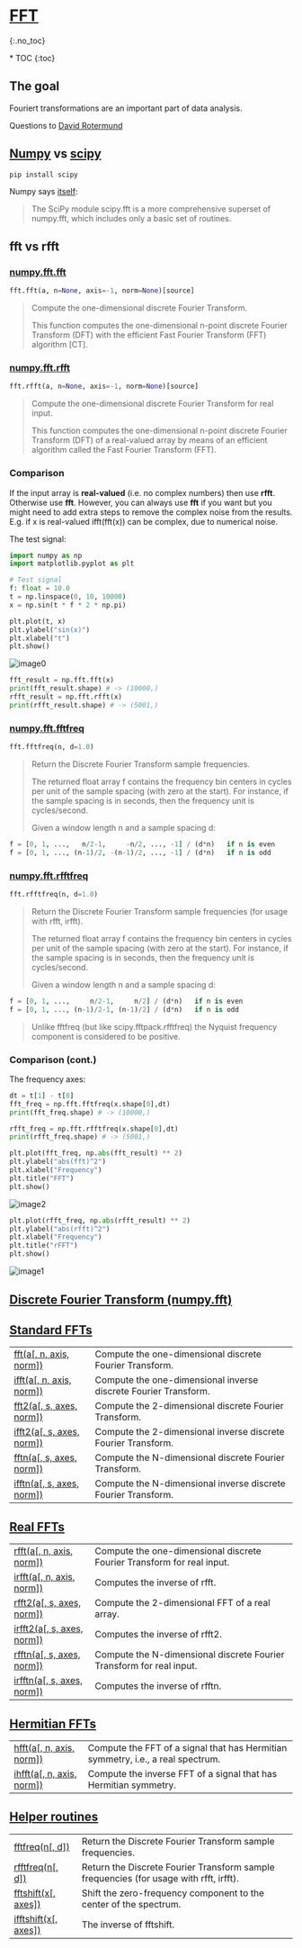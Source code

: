 # [FFT](https://numpy.org/doc/stable/reference/routines.fft.html)
{:.no_toc}

<nav markdown="1" class="toc-class">
* TOC
{:toc}
</nav>

## The goal

Fouriert transformations are an important part of data analysis. 

Questions to [David Rotermund](mailto:davrot@uni-bremen.de)

## [Numpy](https://numpy.org/doc/stable/reference/routines.fft.html) vs  [scipy](https://docs.scipy.org/doc/scipy/tutorial/fft.html#fourier-transforms-scipy-fft)

```shell
pip install scipy
```

Numpy says [itself](https://numpy.org/doc/stable/reference/routines.fft.html#discrete-fourier-transform-numpy-fft): 
> The SciPy module scipy.fft is a more comprehensive superset of numpy.fft, which includes only a basic set of routines.

## fft vs rfft

### [numpy.fft.fft](https://numpy.org/doc/stable/reference/generated/numpy.fft.fft.html)

```python
fft.fft(a, n=None, axis=-1, norm=None)[source]
```
> Compute the one-dimensional discrete Fourier Transform.
> 
> This function computes the one-dimensional n-point discrete Fourier Transform (DFT) with the efficient Fast Fourier Transform (FFT) algorithm [CT].

### [numpy.fft.rfft](https://numpy.org/doc/stable/reference/generated/numpy.fft.rfft.html)

```python
fft.rfft(a, n=None, axis=-1, norm=None)[source]
```

> Compute the one-dimensional discrete Fourier Transform for real input.
> 
> This function computes the one-dimensional n-point discrete Fourier Transform (DFT) of a real-valued array by means of an efficient algorithm called the Fast Fourier Transform (FFT).

### Comparison

If the input array is **real-valued** (i.e. no complex numbers) then use **rfft**. Otherwise use **fft**. However, you can always use **fft** if you want but you might need to add extra steps to remove the complex noise from the results. E.g. if x is real-valued ifft(fft(x)) can be complex, due to numerical noise.


The test signal: 

```python
import numpy as np
import matplotlib.pyplot as plt

# Test signal
f: float = 10.0
t = np.linspace(0, 10, 10000)
x = np.sin(t * f * 2 * np.pi)

plt.plot(t, x)
plt.ylabel("sin(x)")
plt.xlabel("t")
plt.show()
```

![image0](image0.png)

```python
fft_result = np.fft.fft(x)
print(fft_result.shape) # -> (10000,)
rfft_result = np.fft.rfft(x)
print(rfft_result.shape) # -> (5001,)
```
### [numpy.fft.fftfreq](https://numpy.org/doc/stable/reference/generated/numpy.fft.fftfreq.html#numpy-fft-fftfreq)

```python
fft.fftfreq(n, d=1.0)
```
> Return the Discrete Fourier Transform sample frequencies.
> 
> The returned float array f contains the frequency bin centers in cycles per unit of the sample spacing (with zero at the start). For instance, if the sample spacing is in seconds, then the frequency unit is cycles/second.
> 
> Given a window length n and a sample spacing d:

```python
f = [0, 1, ...,   n/2-1,     -n/2, ..., -1] / (d*n)   if n is even
f = [0, 1, ..., (n-1)/2, -(n-1)/2, ..., -1] / (d*n)   if n is odd
```

### [numpy.fft.rfftfreq](https://numpy.org/doc/stable/reference/generated/numpy.fft.rfftfreq.html#numpy-fft-rfftfreq)

```python
fft.rfftfreq(n, d=1.0)
```

> Return the Discrete Fourier Transform sample frequencies (for usage with rfft, irfft).
>
> The returned float array f contains the frequency bin centers in cycles per unit of the sample spacing (with zero at the start). For instance, if the sample spacing is in seconds, then the frequency unit is cycles/second.
>
> Given a window length n and a sample spacing d:

```python
f = [0, 1, ...,     n/2-1,     n/2] / (d*n)   if n is even
f = [0, 1, ..., (n-1)/2-1, (n-1)/2] / (d*n)   if n is odd
```

> Unlike fftfreq (but like scipy.fftpack.rfftfreq) the Nyquist frequency component is considered to be positive.

### Comparison (cont.)

The frequency axes:

```python
dt = t[1] - t[0]
fft_freq = np.fft.fftfreq(x.shape[0],dt)
print(fft_freq.shape) # -> (10000,)

rfft_freq = np.fft.rfftfreq(x.shape[0],dt)
print(rfft_freq.shape) # -> (5001,)
```

```python
plt.plot(fft_freq, np.abs(fft_result) ** 2)
plt.ylabel("abs(fft)^2")
plt.xlabel("Frequency")
plt.title("FFT")
plt.show()
```

![image2](image2.png)

```python
plt.plot(rfft_freq, np.abs(rfft_result) ** 2)
plt.ylabel("abs(rfft)^2")
plt.xlabel("Frequency")
plt.title("rFFT")
plt.show()
```

![image1](image1.png)

## [Discrete Fourier Transform (numpy.fft)](https://numpy.org/doc/stable/reference/routines.fft.html#discrete-fourier-transform-numpy-fft)

## [Standard FFTs](https://numpy.org/doc/stable/reference/routines.fft.html#standard-ffts)

|||
|---|---|
|[fft(a[, n, axis, norm])](https://numpy.org/doc/stable/reference/generated/numpy.fft.fft.html#numpy.fft.fft)|Compute the one-dimensional discrete Fourier Transform.|
|[ifft(a[, n, axis, norm])](https://numpy.org/doc/stable/reference/generated/numpy.fft.ifft.html#numpy.fft.ifft)|Compute the one-dimensional inverse discrete Fourier Transform.|
|[fft2(a[, s, axes, norm])](https://numpy.org/doc/stable/reference/generated/numpy.fft.fft2.html#numpy.fft.fft2)|Compute the 2-dimensional discrete Fourier Transform.|
|[ifft2(a[, s, axes, norm])](https://numpy.org/doc/stable/reference/generated/numpy.fft.ifft2.html#numpy.fft.ifft2)|Compute the 2-dimensional inverse discrete Fourier Transform.|
|[fftn(a[, s, axes, norm])](https://numpy.org/doc/stable/reference/generated/numpy.fft.fftn.html#numpy.fft.fftn)|Compute the N-dimensional discrete Fourier Transform.|
|[ifftn(a[, s, axes, norm])](https://numpy.org/doc/stable/reference/generated/numpy.fft.ifftn.html#numpy.fft.ifftn)|Compute the N-dimensional inverse discrete Fourier Transform.|

## [Real FFTs](https://numpy.org/doc/stable/reference/routines.fft.html#real-ffts)

|||
|---|---|
|[rfft(a[, n, axis, norm])](https://numpy.org/doc/stable/reference/generated/numpy.fft.rfft.html#numpy.fft.rfft)|Compute the one-dimensional discrete Fourier Transform for real input.|
|[irfft(a[, n, axis, norm])](https://numpy.org/doc/stable/reference/generated/numpy.fft.irfft.html#numpy.fft.irfft)|Computes the inverse of rfft.|
|[rfft2(a[, s, axes, norm])](https://numpy.org/doc/stable/reference/generated/numpy.fft.rfft2.html#numpy.fft.rfft2)|Compute the 2-dimensional FFT of a real array.|
|[irfft2(a[, s, axes, norm])](https://numpy.org/doc/stable/reference/generated/numpy.fft.irfft2.html#numpy.fft.irfft2)|Computes the inverse of rfft2.|
|[rfftn(a[, s, axes, norm])](https://numpy.org/doc/stable/reference/generated/numpy.fft.rfftn.html#numpy.fft.rfftn)|Compute the N-dimensional discrete Fourier Transform for real input.|
|[irfftn(a[, s, axes, norm])](https://numpy.org/doc/stable/reference/generated/numpy.fft.irfftn.html#numpy.fft.irfftn)|Computes the inverse of rfftn. |

## [Hermitian FFTs](https://numpy.org/doc/stable/reference/routines.fft.html#hermitian-ffts)

|||
|---|---|
|[hfft(a[, n, axis, norm])](https://numpy.org/doc/stable/reference/generated/numpy.fft.hfft.html#numpy.fft.hfft)|Compute the FFT of a signal that has Hermitian symmetry, i.e., a real spectrum.|
|[ihfft(a[, n, axis, norm])](https://numpy.org/doc/stable/reference/generated/numpy.fft.ihfft.html#numpy.fft.ihfft)|Compute the inverse FFT of a signal that has Hermitian symmetry.|

## [Helper routines](https://numpy.org/doc/stable/reference/routines.fft.html#helper-routines)

|||
|---|---|
|[fftfreq(n[, d])](https://numpy.org/doc/stable/reference/generated/numpy.fft.fftfreq.html#numpy.fft.fftfreq)|Return the Discrete Fourier Transform sample frequencies.|
|[rfftfreq(n[, d])](https://numpy.org/doc/stable/reference/generated/numpy.fft.rfftfreq.html#numpy.fft.rfftfreq)|Return the Discrete Fourier Transform sample frequencies (for usage with rfft, irfft).|
|[fftshift(x[, axes])](https://numpy.org/doc/stable/reference/generated/numpy.fft.fftshift.html#numpy.fft.fftshift)|Shift the zero-frequency component to the center of the spectrum.|
|[ifftshift(x[, axes])](https://numpy.org/doc/stable/reference/generated/numpy.fft.ifftshift.html#numpy.fft.ifftshift)|The inverse of fftshift.|

